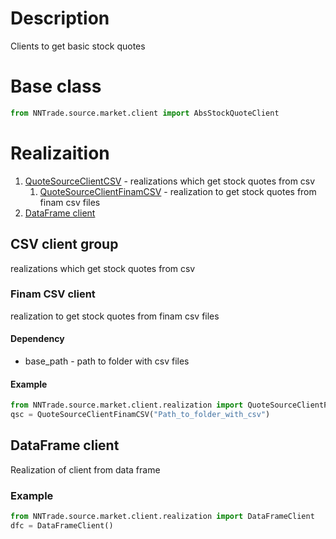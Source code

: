 # Description 
Clients to get basic stock quotes

# Base class
```python
from NNTrade.source.market.client import AbsStockQuoteClient
```

# Realizaition
1. [QuoteSourceClientCSV](#csv-client-group) - realizations which get stock quotes from csv
    1. [QuoteSourceClientFinamCSV](#finam-csv-client) - realization to get stock quotes from finam csv files
2. [DataFrame client](#dataframe-client)

## CSV client group
realizations which get stock quotes from csv

### Finam CSV client
realization to get stock quotes from finam csv files

#### Dependency
- base_path - path to folder with csv files

#### Example
```python
from NNTrade.source.market.client.realization import QuoteSourceClientFinamCSV
qsc = QuoteSourceClientFinamCSV("Path_to_folder_with_csv")
```

## DataFrame client
Realization of client from data frame

### Example
```python
from NNTrade.source.market.client.realization import DataFrameClient
dfc = DataFrameClient()
```